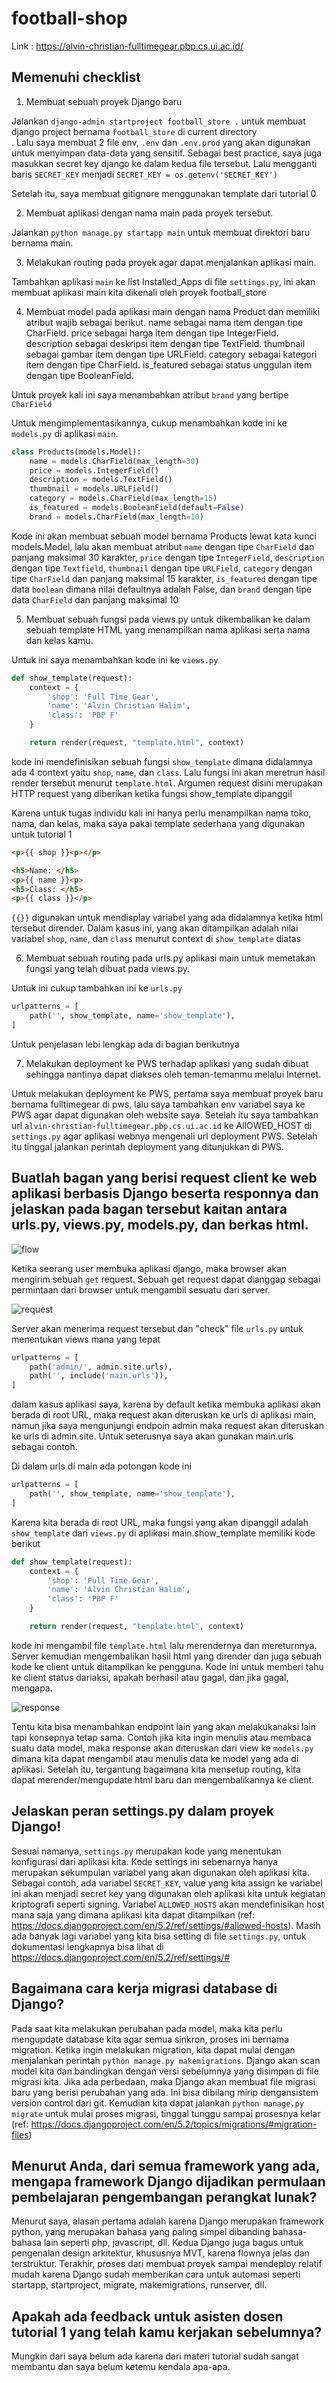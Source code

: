 # football-shop

Link : https://alvin-christian-fulltimegear.pbp.cs.ui.ac.id/

## Memenuhi checklist
1. Membuat sebuah proyek Django baru

Jalankan `django-admin startproject football_store .` untuk membuat django project bernama `football_store` di current directory </br >. Lalu saya membuat 2 file env, `.env` dan `.env.prod` yang akan digunakan untuk menyimpan data-data yang sensitif. Sebagai best practice, saya juga masukkan secret key django ke dalam kedua file tersebut. Lalu mengganti baris `SECRET_KEY` menjadi ```SECRET_KEY = os.getenv('SECRET_KEY')```

Setelah itu, saya membuat gitignore menggunakan template dari tutorial 0

2. Membuat aplikasi dengan nama main pada proyek tersebut.

Jalankan `python manage.py startapp main` untuk membuat direktori baru bernama main.</br >

3. Melakukan routing pada proyek agar dapat menjalankan aplikasi main.

Tambahkan aplikasi `main` ke list Installed_Apps di file `settings.py`, ini akan membuat aplikasi main kita dikenali oleh proyek football_store</br>

4. Membuat model pada aplikasi main dengan nama Product dan memiliki atribut wajib sebagai berikut.
name sebagai nama item dengan tipe CharField.
price sebagai harga item dengan tipe IntegerField.
description sebagai deskripsi item dengan tipe TextField.
thumbnail sebagai gambar item dengan tipe URLField.
category sebagai kategori item dengan tipe CharField.
is_featured sebagai status unggulan item dengan tipe BooleanField.</br>

Untuk proyek kali ini saya menambahkan atribut `brand` yang bertipe `CharField`

Untuk mengimplementasikannya, cukup menambahkan kode ini ke `models.py` di aplikasi `main`.

```python
class Products(models.Model):
    name = models.CharField(max_length=30)
    price = models.IntegerField()
    description = models.TextField()
    thumbnail = models.URLField()
    category = models.CharField(max_length=15)
    is_featured = models.BooleanField(default=False)
    brand = models.CharField(max_length=10)
```

Kode ini akan membuat sebuah model bernama Products lewat kata kunci models.Model, lalu akan membuat atribut `name` dengan tipe `CharField` dan panjang maksimal 30 karakter, `price` dengan tipe `IntegerField`, `description` dengan tipe `Textfield`, `thumbnail` dengan tipe `URLField`, `category` dengan tipe `CharField` dan panjang maksimal 15 karakter, `is_featured` dengan tipe data `boolean` dimana nilai defaultnya adalah False, dan `brand` dengan tipe data `CharField` dan panjang maksimal 10

5. Membuat sebuah fungsi pada views.py untuk dikembalikan ke dalam sebuah template HTML yang menampilkan nama aplikasi serta nama dan kelas kamu.

Untuk ini saya menambahkan kode ini ke `views.py`
```python
def show_template(request):
    context = {
        'shop': 'Full Time Gear',
        'name': 'Alvin Christian Halim',
        'class': 'PBP F'
    }

    return render(request, "template.html", context)
```

kode ini mendefinisikan sebuah fungsi `show_template` dimana didalamnya ada 4 context yaitu `shop`, `name`, dan `class`. Lalu fungsi ini akan meretrun hasil render tersebut menurut `template.html`. Argumen request disini merupakan HTTP request yang diberikan ketika fungsi show_template dipanggil</br>

Karena untuk tugas individu kali ini hanya perlu menampilkan nama toko, nama, dan kelas, maka saya pakai template sederhana yang digunakan untuk tutorial 1</br>

```html
<p>{{ shop }}<p></p> 

<h5>Name: </h5>
<p>{{ name }}<p>
<h5>Class: </h5>
<p>{{ class }}</p>

```
`{{}}` digunakan untuk mendisplay variabel yang ada didalamnya ketika html tersebut dirender. Dalam kasus ini, yang akan ditampilkan adalah nilai variabel `shop`, `name`, dan `class` menurut context di `show_template` diatas

6. Membuat sebuah routing pada urls.py aplikasi main untuk memetakan fungsi yang telah dibuat pada views.py.

Untuk ini cukup tambahkan ini ke `urls.py`

```python
urlpatterns = [
    path('', show_template, name='show_template'),
]
```

Untuk penjelasan lebi lengkap ada di bagian berikutnya


7. Melakukan deployment ke PWS terhadap aplikasi yang sudah dibuat sehingga nantinya dapat diakses oleh teman-temanmu melalui Internet.

Untuk melakukan deployment ke PWS, pertama saya membuat proyek baru bernama fulltimegear di pws, lalu saya tambahkan env variabel saya ke PWS agar dapat digunakan oleh website saya. Setelah itu saya tambahkan url `alvin-christian-fulltimegear.pbp.cs.ui.ac.id` ke AllOWED_HOST di `settings.py` agar aplikasi webnya mengenali url deployment PWS. Setelah itu tinggal jalankan perintah deployment yang ditunjukkan di PWS.


## Buatlah bagan yang berisi request client ke web aplikasi berbasis Django beserta responnya dan jelaskan pada bagan tersebut kaitan antara urls.py, views.py, models.py, dan berkas html.

![flow](/images/basic-django.png)

Ketika seorang user membuka aplikasi django, maka browser akan mengirim sebuah `get` request. Sebuah get request dapat dianggap sebagai permintaan dari browser untuk mengambil sesuatu dari server. 

![request](/images/request.png)

Server akan menerima request tersebut dan "check" file `urls.py` untuk menentukan views mana yang tepat

```python
urlpatterns = [
    path('admin/', admin.site.urls),
    path('', include('main.urls')),
]
```

dalam kasus aplikasi saya, karena by default ketika membuka aplikasi akan berada di root URL, maka request akan diteruskan ke urls di aplikasi main, namun jika saya mengunjungi endpoin admin maka request akan diteruskan ke urls di admin.site. Untuk seterusnya saya akan gunakan main.urls sebagai contoh.

Di dalam urls di main ada potongan kode ini

```python
urlpatterns = [
    path('', show_template, name='show_template'),
]
```

Karena kita berada di root URL, maka fungsi yang akan dipanggil adalah `show_template` dari `views.py` di aplikasi main.show_template memiliki kode berikut

```python
def show_template(request):
    context = {
        'shop': 'Full Time Gear',
        'name': 'Alvin Christian Halim',
        'class': 'PBP F'
    }

    return render(request, "template.html", context)
```

kode ini mengambil file `template.html` lalu merendernya dan mereturnnya. Server kemudian mengembalikan hasil html yang dirender dan juga sebuah kode ke client untuk ditampilkan ke pengguna. Kode ini untuk memberi tahu ke client status dariaksi, apakah berhasil atau gagal, dan jika gagal, mengapa. 

![response](/images/response.png)


Tentu kita bisa menambahkan endpoint lain yang akan melakukanaksi lain tapi konsepnya tetap sama. Contoh jika kita ingin menulis atau membaca suatu data model, maka response akan diteruskan dari view ke `models.py` dimana kita dapat mengambil atau menulis data ke model yang ada di aplikasi. Setelah itu, tergantung bagaimana kita mensetup routing, kita dapat merender/mengupdate html baru dan mengembalikannya ke client.

## Jelaskan peran settings.py dalam proyek Django!

Sesuai namanya, `settings.py` merupakan kode yang menentukan konfigurasi dari aplikasi kita. Kode settings ini sebenarnya hanya merupakan sekumpulan variabel yang akan digunakan oleh aplikasi kita. Sebagai contoh, ada variabel `SECRET_KEY`, value yang kita assign ke variabel ini akan menjadi secret key yang digunakan oleh aplikasi kita untuk kegiatan kriptografi seperti signing. Variabel `ALLOWED_HOSTS` akan mendefinisikan host mana saja yang dimana aplikasi kita dapat ditampilkan (ref: https://docs.djangoproject.com/en/5.2/ref/settings/#allowed-hosts). Masih ada banyak lagi variabel yang kita bisa setting di file `settings.py`, untuk dokumentasi lengkapnya bisa lihat di https://docs.djangoproject.com/en/5.2/ref/settings/#

## Bagaimana cara kerja migrasi database di Django?

Pada saat kita melakukan perubahan pada model, maka kita perlu mengupdate database kita agar semua sinkron, proses ini bernama migration. Ketika ingin melakukan migration, kita dapat mulai dengan menjalankan perintah `python manage.py makemigrations`. Django akan scan model kita dan bandingkan dengan versi sebelumnya yang disimpan di file migrasi kita. Jika ada perbedaan, maka Django akan membuat file migrasi baru yang berisi perubahan yang ada. Ini bisa dibilang mirip dengansistem version control dari git. Kemudian kita dapat jalankan `python manage.py migrate` untuk mulai proses migrasi, tinggal tunggu sampai prosesnya kelar (ref: https://docs.djangoproject.com/en/5.2/topics/migrations/#migration-files)

## Menurut Anda, dari semua framework yang ada, mengapa framework Django dijadikan permulaan pembelajaran pengembangan perangkat lunak?

Menurut saya, alasan pertama adalah karena Django merupakan framework python, yang merupakan bahasa yang paling simpel dibanding bahasa-bahasa lain seperti php, javascript, dll. Kedua Django juga bagus untuk pengenalan design arkitektur, khususnya MVT, karena flownya jelas dan terstruktur. Terakhir, proses dari membuat proyek sampai mendeploy relatif mudah karena Django sudah memberikan cara untuk automasi seperti startapp, startproject, migrate, makemigrations, runserver, dll.

## Apakah ada feedback untuk asisten dosen tutorial 1 yang telah kamu kerjakan sebelumnya?

Mungkin dari saya belum ada karena dari materi tutorial sudah sangat membantu dan saya belum ketemu kendala apa-apa.






